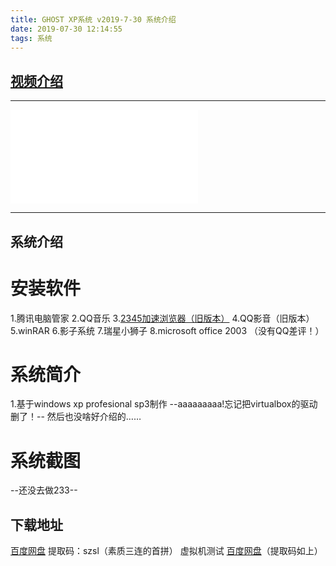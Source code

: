 ```yaml
---
title: GHOST XP系统 v2019-7-30 系统介绍
date: 2019-07-30 12:14:55
tags: 系统
---
```


## [视频介绍](https://www.bilibili.com/video/BV1pt411u7t7)
---
<iframe src="//player.bilibili.com/player.html?aid=61931652&bvid=BV1pt411u7t7&cid=107678381&page=1" scrolling="no" border="0" frameborder="no" framespacing="0" allowfullscreen="true"> </iframe>

 ---
## 系统介绍
# 安装软件
1.腾讯电脑管家
2.QQ音乐
3.[2345加速浏览器（旧版本）](https://share.weiyun.com/59OSU30)
4.QQ影音（旧版本）
5.winRAR
6.影子系统
7.瑞星小狮子
8.microsoft office 2003
（没有QQ差评！）

# 系统简介
1.基于windows xp profesional sp3制作
--aaaaaaaaa!忘记把virtualbox的驱动删了！--
然后也没啥好介绍的……

# 系统截图
--还没去做233--

## 下载地址
[百度网盘](https://pan.baidu.com/s/1DaOE2RXGtc_iGwRtaRn37A) 提取码：szsl（素质三连的首拼）
虚拟机测试 [百度网盘](https://pan.baidu.com/s/1LVg8Ox_-ps6CnmNkvNKpnw)（提取码如上）

